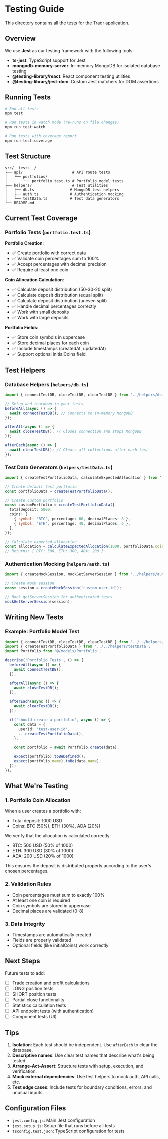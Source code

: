 # Testing Guide

This directory contains all the tests for the Tradr application.

## Overview

We use **Jest** as our testing framework with the following tools:
- **ts-jest**: TypeScript support for Jest
- **mongodb-memory-server**: In-memory MongoDB for isolated database testing
- **@testing-library/react**: React component testing utilities
- **@testing-library/jest-dom**: Custom Jest matchers for DOM assertions

## Running Tests

```bash
# Run all tests
npm test

# Run tests in watch mode (re-runs on file changes)
npm run test:watch

# Run tests with coverage report
npm run test:coverage
```

## Test Structure

```
src/__tests__/
├── api/                      # API route tests
│   └── portfolios/
│       └── portfolio.test.ts # Portfolio model tests
├── helpers/                  # Test utilities
│   ├── db.ts                # MongoDB test helpers
│   ├── auth.ts              # Authentication mocking
│   └── testData.ts          # Test data generators
└── README.md
```

## Current Test Coverage

### Portfolio Tests (`portfolio.test.ts`)

**Portfolio Creation**:
- ✅ Create portfolio with correct data
- ✅ Validate coin percentages sum to 100%
- ✅ Accept percentages with decimal precision
- ✅ Require at least one coin

**Coin Allocation Calculation**:
- ✅ Calculate deposit distribution (50-30-20 split)
- ✅ Calculate deposit distribution (equal split)
- ✅ Calculate deposit distribution (uneven split)
- ✅ Handle decimal percentages correctly
- ✅ Work with small deposits
- ✅ Work with large deposits

**Portfolio Fields**:
- ✅ Store coin symbols in uppercase
- ✅ Store decimal places for each coin
- ✅ Include timestamps (createdAt, updatedAt)
- ✅ Support optional initialCoins field

## Test Helpers

### Database Helpers (`helpers/db.ts`)

```typescript
import { connectTestDB, closeTestDB, clearTestDB } from '../helpers/db';

// Setup and teardown in your tests
beforeAll(async () => {
  await connectTestDB(); // Connects to in-memory MongoDB
});

afterAll(async () => {
  await closeTestDB(); // Closes connection and stops MongoDB
});

afterEach(async () => {
  await clearTestDB(); // Clears all collections after each test
});
```

### Test Data Generators (`helpers/testData.ts`)

```typescript
import { createTestPortfolioData, calculateExpectedAllocation } from '../helpers/testData';

// Create default test portfolio
const portfolioData = createTestPortfolioData();

// Create custom portfolio
const customPortfolio = createTestPortfolioData({
  totalDeposit: 5000,
  coins: [
    { symbol: 'BTC', percentage: 60, decimalPlaces: 8 },
    { symbol: 'ETH', percentage: 40, decimalPlaces: 6 },
  ],
});

// Calculate expected allocation
const allocation = calculateExpectedAllocation(1000, portfolioData.coins);
// Returns: { BTC: 500, ETH: 300, ADA: 200 }
```

### Authentication Mocking (`helpers/auth.ts`)

```typescript
import { createMockSession, mockGetServerSession } from '../helpers/auth';

// Create mock session
const session = createMockSession('custom-user-id');

// Mock getServerSession for authenticated tests
mockGetServerSession(session);
```

## Writing New Tests

### Example: Portfolio Model Test

```typescript
import { connectTestDB, closeTestDB, clearTestDB } from '../../helpers/db';
import { createTestPortfolioData } from '../../helpers/testData';
import Portfolio from '@/models/Portfolio';

describe('Portfolio Tests', () => {
  beforeAll(async () => {
    await connectTestDB();
  });

  afterAll(async () => {
    await closeTestDB();
  });

  afterEach(async () => {
    await clearTestDB();
  });

  it('should create a portfolio', async () => {
    const data = {
      userId: 'test-user-id',
      ...createTestPortfolioData(),
    };

    const portfolio = await Portfolio.create(data);

    expect(portfolio).toBeDefined();
    expect(portfolio.name).toBe(data.name);
  });
});
```

## What We're Testing

### 1. Portfolio Coin Allocation

When a user creates a portfolio with:
- Total deposit: 1000 USD
- Coins: BTC (50%), ETH (30%), ADA (20%)

We verify that the allocation is calculated correctly:
- BTC: 500 USD (50% of 1000)
- ETH: 300 USD (30% of 1000)
- ADA: 200 USD (20% of 1000)

This ensures the deposit is distributed properly according to the user's chosen percentages.

### 2. Validation Rules

- Coin percentages must sum to exactly 100%
- At least one coin is required
- Coin symbols are stored in uppercase
- Decimal places are validated (0-8)

### 3. Data Integrity

- Timestamps are automatically created
- Fields are properly validated
- Optional fields (like initialCoins) work correctly

## Next Steps

Future tests to add:
- [ ] Trade creation and profit calculations
- [ ] LONG position tests
- [ ] SHORT position tests
- [ ] Partial close functionality
- [ ] Statistics calculation tests
- [ ] API endpoint tests (with authentication)
- [ ] Component tests (UI)

## Tips

1. **Isolation**: Each test should be independent. Use `afterEach` to clear the database.
2. **Descriptive names**: Use clear test names that describe what's being tested.
3. **Arrange-Act-Assert**: Structure tests with setup, execution, and verification.
4. **Mock external dependencies**: Use test helpers to mock auth, API calls, etc.
5. **Test edge cases**: Include tests for boundary conditions, errors, and unusual inputs.

## Configuration Files

- `jest.config.js`: Main Jest configuration
- `jest.setup.js`: Setup file that runs before all tests
- `tsconfig.test.json`: TypeScript configuration for tests
